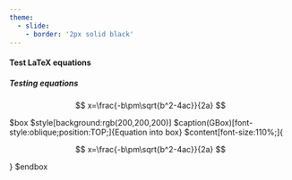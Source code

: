 ```yaml
---
theme:
  - slide:
    - border: '2px solid black'
---
```


#### Test LaTeX equations

##### Testing equations

$$
x=\frac{-b\pm\sqrt{b^2-4ac}}{2a}
$$

$box
$style[background:rgb(200,200,200)]
$caption(GBox)[font-style:oblique;position:TOP;]{Equation into box}
$content[font-size:110%;]{

$$
x=\frac{-b\pm\sqrt{b^2-4ac}}{2a}
$$

}
$endbox
